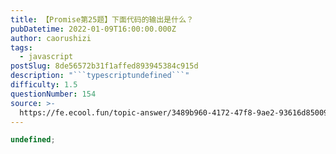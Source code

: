 ```yaml
---
title: 【Promise第25题】下面代码的输出是什么？
pubDatetime: 2022-01-09T16:00:00.000Z
author: caorushizi
tags:
  - javascript
postSlug: 8de56572b31f1affed893945384c915d
description: "```typescriptundefined```"
difficulty: 1.5
questionNumber: 154
source: >-
  https://fe.ecool.fun/topic-answer/3489b960-4172-47f8-9ae2-93616d85009f?orderBy=updateTime&order=desc&tagId=10
---
```


```typescript
undefined;
```
